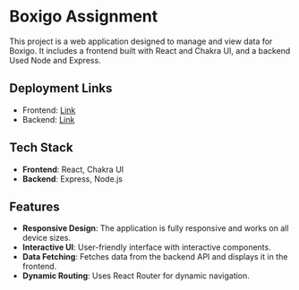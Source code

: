 # Boxigo Assignment

This project is a web application designed to manage and view data for Boxigo. It includes a frontend built with React and Chakra UI, and a backend Used Node and Express.

## Deployment Links

- Frontend: [Link](https://boxigogp.netlify.app/)
- Backend: [Link](https://server-boxigo.vercel.app/api/sample-data)

## Tech Stack

- **Frontend**: React, Chakra UI
- **Backend**: Express, Node.js

## Features

- **Responsive Design**: The application is fully responsive and works on all device sizes.
- **Interactive UI**: User-friendly interface with interactive components.
- **Data Fetching**: Fetches data from the backend API and displays it in the frontend.
- **Dynamic Routing**: Uses React Router for dynamic navigation.

<!--  -->
